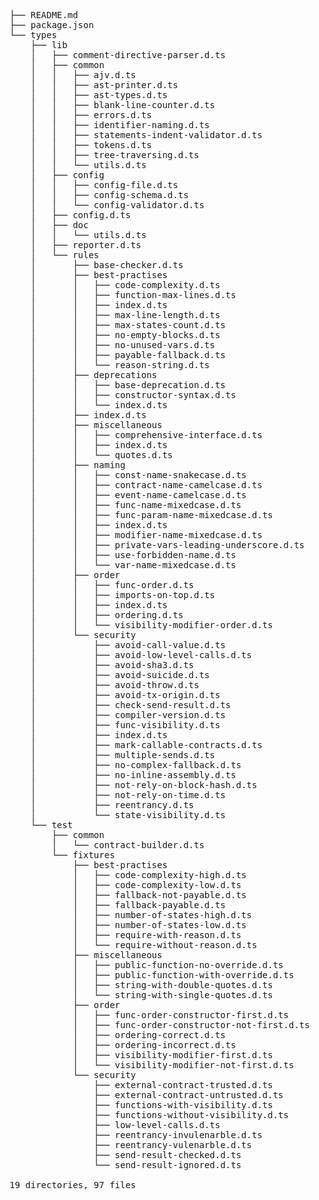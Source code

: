 <pre>
├── README.md
├── package.json
└── types
    ├── lib
    │   ├── comment-directive-parser.d.ts
    │   ├── common
    │   │   ├── ajv.d.ts
    │   │   ├── ast-printer.d.ts
    │   │   ├── ast-types.d.ts
    │   │   ├── blank-line-counter.d.ts
    │   │   ├── errors.d.ts
    │   │   ├── identifier-naming.d.ts
    │   │   ├── statements-indent-validator.d.ts
    │   │   ├── tokens.d.ts
    │   │   ├── tree-traversing.d.ts
    │   │   └── utils.d.ts
    │   ├── config
    │   │   ├── config-file.d.ts
    │   │   ├── config-schema.d.ts
    │   │   └── config-validator.d.ts
    │   ├── config.d.ts
    │   ├── doc
    │   │   └── utils.d.ts
    │   ├── reporter.d.ts
    │   └── rules
    │       ├── base-checker.d.ts
    │       ├── best-practises
    │       │   ├── code-complexity.d.ts
    │       │   ├── function-max-lines.d.ts
    │       │   ├── index.d.ts
    │       │   ├── max-line-length.d.ts
    │       │   ├── max-states-count.d.ts
    │       │   ├── no-empty-blocks.d.ts
    │       │   ├── no-unused-vars.d.ts
    │       │   ├── payable-fallback.d.ts
    │       │   └── reason-string.d.ts
    │       ├── deprecations
    │       │   ├── base-deprecation.d.ts
    │       │   ├── constructor-syntax.d.ts
    │       │   └── index.d.ts
    │       ├── index.d.ts
    │       ├── miscellaneous
    │       │   ├── comprehensive-interface.d.ts
    │       │   ├── index.d.ts
    │       │   └── quotes.d.ts
    │       ├── naming
    │       │   ├── const-name-snakecase.d.ts
    │       │   ├── contract-name-camelcase.d.ts
    │       │   ├── event-name-camelcase.d.ts
    │       │   ├── func-name-mixedcase.d.ts
    │       │   ├── func-param-name-mixedcase.d.ts
    │       │   ├── index.d.ts
    │       │   ├── modifier-name-mixedcase.d.ts
    │       │   ├── private-vars-leading-underscore.d.ts
    │       │   ├── use-forbidden-name.d.ts
    │       │   └── var-name-mixedcase.d.ts
    │       ├── order
    │       │   ├── func-order.d.ts
    │       │   ├── imports-on-top.d.ts
    │       │   ├── index.d.ts
    │       │   ├── ordering.d.ts
    │       │   └── visibility-modifier-order.d.ts
    │       └── security
    │           ├── avoid-call-value.d.ts
    │           ├── avoid-low-level-calls.d.ts
    │           ├── avoid-sha3.d.ts
    │           ├── avoid-suicide.d.ts
    │           ├── avoid-throw.d.ts
    │           ├── avoid-tx-origin.d.ts
    │           ├── check-send-result.d.ts
    │           ├── compiler-version.d.ts
    │           ├── func-visibility.d.ts
    │           ├── index.d.ts
    │           ├── mark-callable-contracts.d.ts
    │           ├── multiple-sends.d.ts
    │           ├── no-complex-fallback.d.ts
    │           ├── no-inline-assembly.d.ts
    │           ├── not-rely-on-block-hash.d.ts
    │           ├── not-rely-on-time.d.ts
    │           ├── reentrancy.d.ts
    │           └── state-visibility.d.ts
    └── test
        ├── common
        │   └── contract-builder.d.ts
        └── fixtures
            ├── best-practises
            │   ├── code-complexity-high.d.ts
            │   ├── code-complexity-low.d.ts
            │   ├── fallback-not-payable.d.ts
            │   ├── fallback-payable.d.ts
            │   ├── number-of-states-high.d.ts
            │   ├── number-of-states-low.d.ts
            │   ├── require-with-reason.d.ts
            │   └── require-without-reason.d.ts
            ├── miscellaneous
            │   ├── public-function-no-override.d.ts
            │   ├── public-function-with-override.d.ts
            │   ├── string-with-double-quotes.d.ts
            │   └── string-with-single-quotes.d.ts
            ├── order
            │   ├── func-order-constructor-first.d.ts
            │   ├── func-order-constructor-not-first.d.ts
            │   ├── ordering-correct.d.ts
            │   ├── ordering-incorrect.d.ts
            │   ├── visibility-modifier-first.d.ts
            │   └── visibility-modifier-not-first.d.ts
            └── security
                ├── external-contract-trusted.d.ts
                ├── external-contract-untrusted.d.ts
                ├── functions-with-visibility.d.ts
                ├── functions-without-visibility.d.ts
                ├── low-level-calls.d.ts
                ├── reentrancy-invulenarble.d.ts
                ├── reentrancy-vulenarble.d.ts
                ├── send-result-checked.d.ts
                └── send-result-ignored.d.ts

19 directories, 97 files
</pre>
